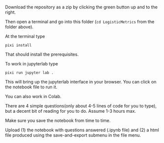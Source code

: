 Download the repository as a zip by clicking the green button up and to the right.

Then open a terminal and go into this folder (`cd LogisticMetrics` from the folder above).

At the terminal type 

`pixi install`

That should install the prerequisites.

To work in jupyterlab type 

`pixi run jupyter lab .`

This will bring up the jupyterlab interface in your browser. You can click on the notebook file to run it.

You can also work in Colab.

There are 4 simple questions(only about 4-5 lines of code for you to type), but a decent bit of reading for you to do. Assume 1-3 hours max.

Make sure you save the notebook from time to time.

Upload (1) the notebook with questions answered (.ipynb file) and (2) a html file produced using the save-and-export submenu in the file menu.
